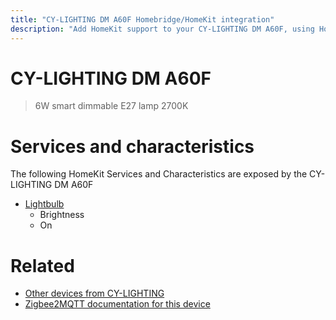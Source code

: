 ```yaml
---
title: "CY-LIGHTING DM A60F Homebridge/HomeKit integration"
description: "Add HomeKit support to your CY-LIGHTING DM A60F, using Homebridge, Zigbee2MQTT and homebridge-z2m."
---
```

<!---
This file has been GENERATED using src/docgen/docgen.ts
DO NOT EDIT THIS FILE MANUALLY!
-->
# CY-LIGHTING DM A60F
> 6W smart dimmable E27 lamp 2700K


# Services and characteristics
The following HomeKit Services and Characteristics are exposed by
the CY-LIGHTING DM A60F

* [Lightbulb](../../light.md)
  * Brightness
  * On


# Related
* [Other devices from CY-LIGHTING](../index.md#cy-lighting)
* [Zigbee2MQTT documentation for this device](https://www.zigbee2mqtt.io/devices/DM_A60F.html)